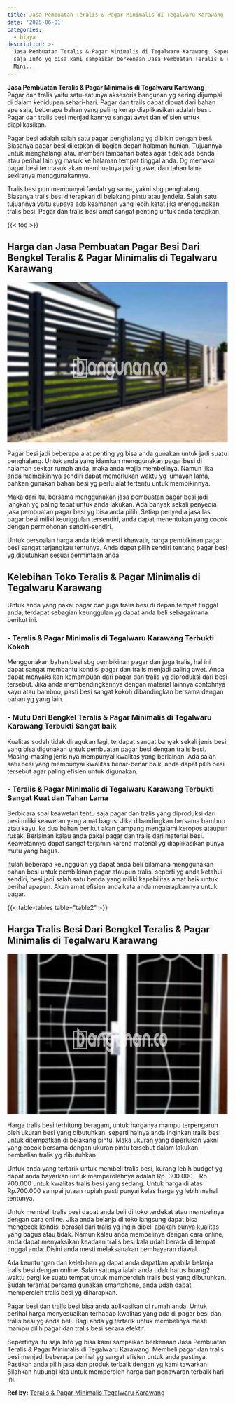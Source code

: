 ```yaml
---
title: Jasa Pembuatan Teralis & Pagar Minimalis di Tegalwaru Karawang
date: '2025-06-01'
categories:
  - biaya
description: >-
  Jasa Pembuatan Teralis & Pagar Minimalis di Tegalwaru Karawang. Sepertinya itu
  saja Info yg bisa kami sampaikan berkenaan Jasa Pembuatan Teralis & Pagar
  Mini...
---
```


**Jasa Pembuatan Teralis & Pagar Minimalis di Tegalwaru Karawang** – Pagar dan tralis yaitu satu-satunya aksesoris bangunan yg sering dijumpai di dalam kehidupan sehari-hari. Pagar dan trails dapat dibuat dari bahan apa saja, beberapa bahan yang paling kerap diaplikasikan adalah besi. Pagar dan trails besi menjadikannya sangat awet dan efisien untuk diaplikasikan.

Pagar besi adalah salah satu pagar penghalang yg dibikin dengan besi. Biasanya pagar besi diletakan di bagian depan halaman hunian. Tujuannya untuk menghalangi atau memberi tambahan batas agar tidak ada benda atau perihal lain yg masuk ke halaman tempat tinggal anda. Dg memakai pagar besi termasuk akan membuatnya paling awet dan tahan lama sekiranya menggunakannya.

Tralis besi pun mempunyai faedah yg sama, yakni sbg penghalang. Biasanya trails besi diterapkan di belakang pintu atau jendela. Salah satu tujuannya yaitu supaya ada keamanan yang lebih ketat jika menggunakan tralis besi. Pagar dan tralis besi amat sangat penting untuk anda terapkan.

{{< toc >}}

## Harga dan Jasa Pembuatan Pagar Besi Dari Bengkel Teralis & Pagar Minimalis di Tegalwaru Karawang

![Jasa Pembuatan Teralis & Pagar Minimalis di Tegalwaru Karawang](/images/pagar-minimalis-murah-47.png)

Pagar besi jadi beberapa alat penting yg bisa anda gunakan untuk jadi suatu penghalang. Untuk anda yang idamkan menggunakan pagar besi di halaman sekitar rumah anda, maka anda wajib membelinya. Namun jika anda membikinnya sendiri dapat memerlukan waktu yg lumayan lama, bahkan gunakan bahan besi yg perlu alat tertentu untuk membikinnya.

Maka dari itu, bersama menggunakan jasa pembuatan pagar besi jadi langkah yg paling tepat untuk anda lakukan. Ada banyak sekali penyedia jasa pembuatan pagar besi yg bisa anda pilih. Setiap penyedia jasa las pagar besi miliki keunggulan tersendiri, anda dapat menentukan yang cocok dengan permohonan sendiri-sendiri.

Untuk persoalan harga anda tidak mesti khawatir, harga pembikinan pagar besi sangat terjangkau tentunya. Anda dapat pilih sendiri tentang pagar besi yg dibutuhkan sesuai permintaan anda.

## Kelebihan Toko Teralis & Pagar Minimalis di Tegalwaru Karawang

Untuk anda yang pakai pagar dan juga tralis besi di depan tempat tinggal anda, terdapat sebagian keunggulan yg dapat anda beli sebagaimana berikut ini.

### \- Teralis & Pagar Minimalis di Tegalwaru Karawang Terbukti Kokoh

Menggunakan bahan besi sbg pembikinan pagar dan juga tralis, hal ini dapat sangat membantu kondisi pagar dan tralis menjadi paling awet. Anda dapat menyaksikan kemampuan dari pagar dan tralis yg diproduksi dari besi tersebut. Jika anda membandingkannya dengan material lainnya contohnya kayu atau bamboo, pasti besi sangat kokoh dibandingkan bersama dengan bahan yg yang lain.

### \- Mutu Dari Bengkel Teralis & Pagar Minimalis di Tegalwaru Karawang Terbukti Sangat baik

Kualitas sudah tidak diragukan lagi, terdapat sangat banyak sekali jenis besi yang bisa digunakan untuk pembuatan pagar besi dengan tralis besi. Masing-masing jenis nya mempunyai kwalitas yang berlainan. Ada salah satu besi yang mempunyai kwalitas benar-benar baik, anda dapat pilih besi tersebut agar paling efisien untuk digunakan.

### \- Teralis & Pagar Minimalis di Tegalwaru Karawang Terbukti Sangat Kuat dan Tahan Lama

Berbicara soal keawetan tentu saja pagar dan tralis yang diproduksi dari besi miliki keawetan yang amat bagus. Jika dibandingkan bersama bamboo atau kayu, ke dua bahan berikut akan gampang mengalami keropos ataupun rusak. Berlainan kalau anda pakai pagar dan tralis dari material besi. Keawetannya dapat sangat terjamin karena material yg diaplikasikan punya mutu yang bagus.

Itulah beberapa keunggulan yg dapat anda beli bilamana menggunakan bahan besi untuk pembikinan pagar ataupun tralis. seperti yg anda ketahui sendiri, besi jadi salah satu benda yang miliki kapabilitas amat baik untuk perihal apapun. Akan amat efisien andaikata anda menerapkannya untuk pagar.

{{< table-tables table="table2" >}}

## Harga Tralis Besi Dari Bengkel Teralis & Pagar Minimalis di Tegalwaru Karawang

![Jasa Pembuatan Teralis & Pagar Minimalis di Tegalwaru Karawang](/images/teralis-minimalis-murah-38.png)

Harga tralis besi terhitung beragam, untuk harganya mampu terpengaruh oleh ukuran besi yang dibutuhkan. seperti halnya anda inginkan tralis besi untuk ditempatkan di belakang pintu. Maka ukuran yang diperlukan yakni yang cocok bersama dengan ukuran pintu tersebut dalam lakukan pembelian tralis yg dibutuhkan.

Untuk anda yang tertarik untuk membeli tralis besi, kurang lebih budget yg dapat anda bayarkan untuk memperolehnya adalah Rp. 300.000 – Rp. 700.000 untuk kwalitas tralis besi yang sedang. Untuk harga di atas Rp.700.000 sampai jutaan rupiah pasti punyai kelas harga yg lebih mahal tentunya.

Untuk membeli tralis besi dapat anda beli di toko terdekat atau membelinya dengan cara online. Jika anda belanja di toko langsung dapat bisa mengecek kondisi berasal dari tralis yg ingin dibeli apakah punya kualitas yang bagus atau tidak. Namun kalau anda membelinya dengan cara online, anda dapat menyaksikan keadaan tralis besi kala udah berada di tempat tinggal anda. Disini anda mesti melaksanakan pembayaran diawal.

Ada keuntungan dan kelebihan yg dapat anda dapatkan apabila belanja tralis besi dengan online. Salah satunya ialah anda tidak harus buang2 waktu pergi ke suatu tempat untuk memperoleh tralis besi yang dibutuhkan. Sudah teramat bersama gunakan smartphone, anda udah dapat memperoleh tralis besi yg diharapkan.

Pagar besi dan tralis besi bisa anda aplikasikan di rumah anda. Untuk perihal harga menyesuaikan terhadap kwalitas yang ada di pagar besi dan tralis besi yg anda beli. Bagi anda yg tertarik untuk membelinya mesti mampu pilih pagar dan tralis besi secara efektif.

Sepertinya itu saja Info yg bisa kami sampaikan berkenaan Jasa Pembuatan Teralis & Pagar Minimalis di Tegalwaru Karawang. Membeli pagar dan tralis besi menjadi beberapa perihal yg sangat efisien untuk anda pastinya. Pastikan anda pilih jasa dan produk terbaik dengan yg kami tawarkan. Silahkan hubungi kita untuk memperoleh harga dan penawaran terbaik hari ini.

**Ref by:** [Teralis & Pagar Minimalis Tegalwaru Karawang](https://id.wikipedia.org/wiki/Teralis)
